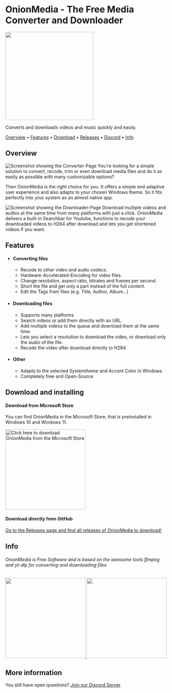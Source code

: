 
# OnionMedia - The Free Media Converter and Downloader
<a href="https://github.com/onionware-github/OnionMedia/blob/main/images/icon.svg">
  <img src="https://github.com/onionware-github/OnionMedia/blob/main/images/icon.svg" width="275"/>
</a>

Converts and downloads videos and music quickly and easily.

[Overview](#overview) • [Features](#features) • [Download](#download-and-installing) • [Releases](https://github.com/onionware-github/OnionMedia/releases) • [Discord](https://discord.gg/3ahqCzQxs8) • [Info](#info)

## Overview
![Screenshot showing the Converter-Page](https://github.com/onionware-github/OnionMedia/blob/main/images/converterpage.jpg)
You're looking for a simple solution to convert, recode, trim or even download media files and do it as easily as possible with many customizable options?

Then OnionMedia is the right choice for you.
It offers a simple and adaptive user experience and also adapts to your chosen Windows theme.
So it fits perfectly into your system as an almost native app.

![Screenshot showing the Downloader-Page](https://github.com/onionware-github/OnionMedia/blob/main/images/downloaderpage.jpg)
Download multiple videos and audios at the same time from many platforms with just a click.
OnionMedia delivers a built-in Searchbar for Youtube, functions to recode your downloaded videos to H264 after download and lets you get shortened videos if you want.

## Features

- #### Converting files
  - Recode to other video and audio codecs.
  - Hardware-Accelerated-Encoding for video files.
  - Change resolution, aspect ratio, bitrates and frames per second.
  - Short the file and get only a part instead of the full content.
  - Edit the Tags from files (e.g. Title, Author, Album...)

- #### Downloading files
  - Supports many platforms
  - Search videos or add them directly with an URL.
  - Add multiple videos to the queue and download them at the same time.
  - Lets you select a resolution to download the video, or download only the audio of the file.
  - Recode the video after download directly to H264

- #### Other
  - Adapts to the selected Systemtheme and Accent Color in Windows
  - Completely free and Open-Source

## Download and installing

#### Download from Microsoft Store
You can find OnionMedia in the Microsoft Store, that is preinstalled in Windows 10 and Windows 11.

<a href="https://www.microsoft.com/store/productId/9N252NJJQB65">
  <img src="https://upload.wikimedia.org/wikipedia/commons/f/f7/Get_it_from_Microsoft_Badge.svg" alt="Click here to download OnionMedia from the Microsoft Store" width="250"/>
</a>


#### Download directly from GitHub
[Go to the Releases page and find all releases of OnionMedia to download!](https://github.com/onionware-github/OnionMedia/releases)


## Info
###### OnionMedia is Free Software and is based on the awesome tools ffmpeg and yt-dlp for converting and downloading files

<a href="https://ffmpeg.org/">
  <img src="https://github.com/onionware-github/OnionMedia/blob/main/images/ffmpeg.svg" width="250"/>
</a>


<a href="https://github.com/yt-dlp/yt-dlp">
  <img src="https://github.com/onionware-github/OnionMedia/blob/main/images/yt-dp.svg" width="250"/>
</a>


## More information
You still have open questions? [Join our Discord Server](https://discord.gg/3ahqCzQxs8)
